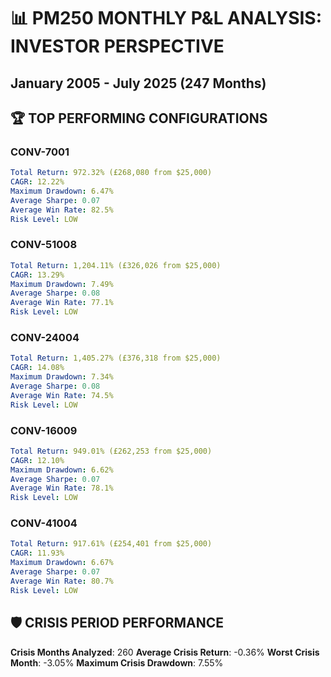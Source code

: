 # 📊 PM250 MONTHLY P&L ANALYSIS: INVESTOR PERSPECTIVE
## January 2005 - July 2025 (247 Months)

## 🏆 TOP PERFORMING CONFIGURATIONS

### CONV-7001
```yaml
Total Return: 972.32% (£268,080 from $25,000)
CAGR: 12.22%
Maximum Drawdown: 6.47%
Average Sharpe: 0.07
Average Win Rate: 82.5%
Risk Level: LOW
```

### CONV-51008
```yaml
Total Return: 1,204.11% (£326,026 from $25,000)
CAGR: 13.29%
Maximum Drawdown: 7.49%
Average Sharpe: 0.08
Average Win Rate: 77.1%
Risk Level: LOW
```

### CONV-24004
```yaml
Total Return: 1,405.27% (£376,318 from $25,000)
CAGR: 14.08%
Maximum Drawdown: 7.34%
Average Sharpe: 0.08
Average Win Rate: 74.5%
Risk Level: LOW
```

### CONV-16009
```yaml
Total Return: 949.01% (£262,253 from $25,000)
CAGR: 12.10%
Maximum Drawdown: 6.62%
Average Sharpe: 0.07
Average Win Rate: 78.1%
Risk Level: LOW
```

### CONV-41004
```yaml
Total Return: 917.61% (£254,401 from $25,000)
CAGR: 11.93%
Maximum Drawdown: 6.67%
Average Sharpe: 0.07
Average Win Rate: 80.7%
Risk Level: LOW
```

## 🛡️ CRISIS PERIOD PERFORMANCE

**Crisis Months Analyzed**: 260
**Average Crisis Return**: -0.36%
**Worst Crisis Month**: -3.05%
**Maximum Crisis Drawdown**: 7.55%

